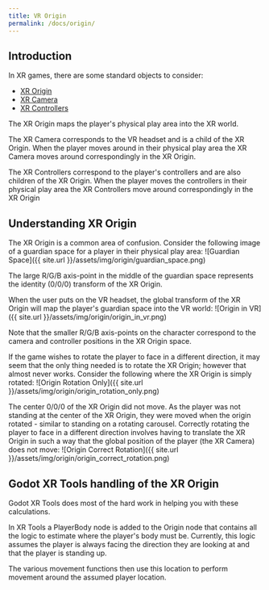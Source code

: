 ```yaml
---
title: VR Origin
permalink: /docs/origin/
---
```



## Introduction
In XR games, there are some standard objects to consider:
 - [XR Origin](https://docs.godotengine.org/en/stable/classes/class_xrorigin3d.html)
 - [XR Camera](https://docs.godotengine.org/en/stable/classes/class_xrcamera3d.html)
 - [XR Controllers](https://docs.godotengine.org/en/stable/classes/class_xrcontroller3d.html)

The XR Origin maps the player's physical play area into the XR world.

The XR Camera corresponds to the VR headset and is a child of the XR Origin. When
the player moves around in their physical play area the XR Camera moves around
correspondingly in the XR Origin.

The XR Controllers correspond to the player's controllers and are also children of
the XR Origin. When the player moves the controllers in their physical play area
the XR Controllers move around correspondingly in the XR Origin


## Understanding XR Origin
The XR Origin is a common area of confusion. Consider the following image of a
guardian space for a player in their physical play area:
![Guardian Space]({{ site.url }}/assets/img/origin/guardian_space.png)

The large R/G/B axis-point in the middle of the guardian space represents the
identity (0/0/0) transform of the XR Origin.

When the user puts on the VR headset, the global transform of the XR Origin will
map the player's guardian space into the VR world:
![Origin in VR]({{ site.url }}/assets/img/origin/origin_in_vr.png)

Note that the smaller R/G/B axis-points on the character correspond to the 
camera and controller positions in the XR Origin space.

If the game wishes to rotate the player to face in a different direction, it may
seem that the only thing needed is to rotate the XR Origin; however that almost
never works. Consider the following where the XR Origin is simply rotated:
![Origin Rotation Only]({{ site.url }}/assets/img/origin/origin_rotation_only.png)

The center 0/0/0 of the XR Origin did not move. As the player was not standing at 
the center of the XR Origin, they were moved when the origin rotated - similar to
standing on a rotating carousel. Correctly rotating the player to face in a 
different direction involves having to translate the XR Origin in such a way that
the global position of the player (the XR Camera) does not move:
![Origin Correct Rotation]({{ site.url }}/assets/img/origin/origin_correct_rotation.png)


## Godot XR Tools handling of the XR Origin
Godot XR Tools does most of the hard work in helping you with these calculations.

In XR Tools a PlayerBody node is added to the Origin node that contains all the 
logic to estimate where the player's body must be. Currently, this logic assumes the 
player is always facing the direction they are looking at and that the player is
standing up.

The various movement functions then use this location to perform movement around
the assumed player location.
